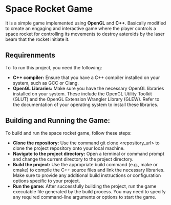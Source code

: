 # Space Rocket Game
It is a simple game implemented using **OpenGL** and **C++**. Basically modified to create an engaging and interactive game where the player controls a space rocket for controlling its movements to destroy asteroids by the laser beam that the rocket initiate it. 
## Requirenments
To To run this project, you need the following:
- **C++ compiler:** Ensure that you have a C++ compiler installed on your system, such as GCC or Clang.
- **OpenGL Libraries:** Make sure you have the necessary OpenGL libraries installed on your system. These include the OpenGL Utility Toolkit (GLUT) and the OpenGL Extension Wrangler Library (GLEW). Refer to the documentation of your operating system to install these libraries.

## Building and Running the Game:
To build and run the space rocket game, follow these steps:
- **Clone the repository:** Use the command git clone <repository_url> to clone the project repository onto your local machine.
- **Navigate to the project directory:** Open a terminal or command prompt and change the current directory to the project directory.
- **Build the project:** Use the appropriate build command (e.g., make or cmake) to compile the C++ source files and link the necessary libraries. Make sure to provide any additional build instructions or configuration options specific to your project.
- **Run the game:** After successfully building the project, run the game executable file generated by the build process. You may need to specify any required command-line arguments or options to start the game.
